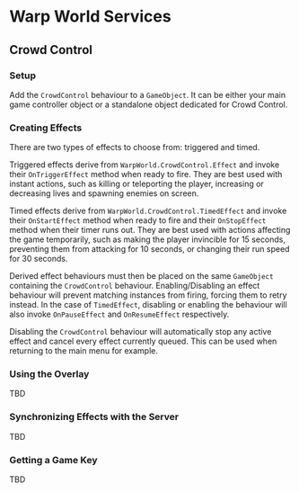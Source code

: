 # Warp World Services

## Crowd Control

### Setup

Add the `CrowdControl` behaviour to a `GameObject`. It can be either your main
game controller object or a standalone object dedicated for Crowd Control.

### Creating Effects

There are two types of effects to choose from: triggered and timed.

Triggered effects derive from `WarpWorld.CrowdControl.Effect` and invoke their
`OnTriggerEffect` method when ready to fire. They are best used with instant
actions, such as killing or teleporting the player, increasing or decreasing
lives and spawning enemies on screen.

Timed effects derive from `WarpWorld.CrowdControl.TimedEffect` and invoke their
`OnStartEffect` method when ready to fire and their `OnStopEffect` method when
their timer runs out. They are best used with actions affecting the game
temporarily, such as making the player invincible for 15 seconds, preventing
them from attacking for 10 seconds, or changing their run speed for 30 seconds.

Derived effect behaviours must then be placed on the same `GameObject`
containing the `CrowdControl` behaviour. Enabling/Disabling an effect behaviour
will prevent matching instances from firing, forcing them to retry instead. In
the case of `TimedEffect`, disabling or enabling the behaviour will also invoke
`OnPauseEffect` and `OnResumeEffect` respectively.

Disabling the `CrowdControl` behaviour will automatically stop any active effect
and cancel every effect currently queued. This can be used when returning to the
main menu for example.

### Using the Overlay

TBD

### Synchronizing Effects with the Server

TBD

### Getting a Game Key

TBD

